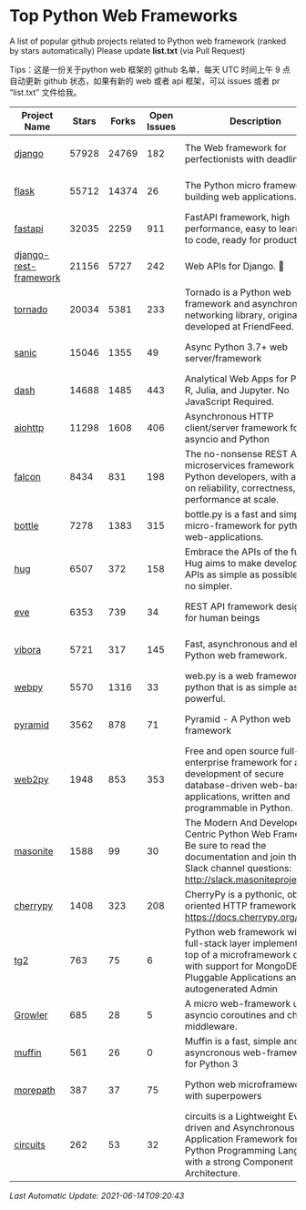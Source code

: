# Top Python Web Frameworks
A list of popular github projects related to Python web framework (ranked by stars automatically)
Please update **list.txt** (via Pull Request)

Tips：这是一份关于python web 框架的 github 名单，每天 UTC 时间上午 9 点自动更新 github 状态，如果有新的 web 或者 api 框架，可以 issues 或者 pr “list.txt” 文件给我。

| Project Name | Stars | Forks | Open Issues | Description | Last Commit |
| ------------ | ----- | ----- | ----------- | ----------- | ----------- |
| [django](https://github.com/django/django) | 57928 | 24769 | 182 | The Web framework for perfectionists with deadlines. | 2021-06-12 14:46:42 |
| [flask](https://github.com/pallets/flask) | 55712 | 14374 | 26 | The Python micro framework for building web applications. | 2021-06-02 02:09:24 |
| [fastapi](https://github.com/tiangolo/fastapi) | 32035 | 2259 | 911 | FastAPI framework, high performance, easy to learn, fast to code, ready for production | 2021-06-09 08:17:27 |
| [django-rest-framework](https://github.com/encode/django-rest-framework) | 21156 | 5727 | 242 | Web APIs for Django. 🎸 | 2021-06-07 09:30:23 |
| [tornado](https://github.com/tornadoweb/tornado) | 20034 | 5381 | 233 | Tornado is a Python web framework and asynchronous networking library, originally developed at FriendFeed. | 2021-05-30 15:33:14 |
| [sanic](https://github.com/sanic-org/sanic) | 15046 | 1355 | 49 | Async Python 3.7+ web server/framework | Build fast. Run fast. | 2021-06-09 09:05:56 |
| [dash](https://github.com/plotly/dash) | 14688 | 1485 | 443 | Analytical Web Apps for Python, R, Julia, and Jupyter. No JavaScript Required. | 2021-06-08 14:58:26 |
| [aiohttp](https://github.com/aio-libs/aiohttp) | 11298 | 1608 | 406 | Asynchronous HTTP client/server framework for asyncio and Python | 2021-06-12 19:29:48 |
| [falcon](https://github.com/falconry/falcon) | 8434 | 831 | 198 | The no-nonsense REST API and microservices framework for Python developers, with a focus on reliability, correctness, and performance at scale. | 2021-05-26 17:56:45 |
| [bottle](https://github.com/bottlepy/bottle) | 7278 | 1383 | 315 | bottle.py is a fast and simple micro-framework for python web-applications. | 2021-01-01 15:17:44 |
| [hug](https://github.com/hugapi/hug) | 6507 | 372 | 158 | Embrace the APIs of the future. Hug aims to make developing APIs as simple as possible, but no simpler. | 2020-08-10 05:07:26 |
| [eve](https://github.com/pyeve/eve) | 6353 | 739 | 34 | REST API framework designed for human beings | 2021-03-14 16:47:07 |
| [vibora](https://github.com/vibora-io/vibora) | 5721 | 317 | 145 | Fast, asynchronous and elegant Python web framework. | 2019-02-11 10:54:12 |
| [webpy](https://github.com/webpy/webpy) | 5570 | 1316 | 33 | web.py is a web framework for python that is as simple as it is powerful.  | 2021-03-03 00:03:19 |
| [pyramid](https://github.com/Pylons/pyramid) | 3562 | 878 | 71 | Pyramid - A Python web framework | 2021-03-15 06:21:30 |
| [web2py](https://github.com/web2py/web2py) | 1948 | 853 | 353 | Free and open source full-stack enterprise framework for agile development of secure database-driven web-based applications, written and programmable in Python. | 2021-06-06 17:24:04 |
| [masonite](https://github.com/MasoniteFramework/masonite) | 1588 | 99 | 30 | The Modern And Developer Centric Python Web Framework. Be sure to read the documentation and join the Slack channel questions: http://slack.masoniteproject.com | 2021-05-28 04:15:49 |
| [cherrypy](https://github.com/cherrypy/cherrypy) | 1408 | 323 | 208 | CherryPy is a pythonic, object-oriented HTTP framework.      https://docs.cherrypy.org/ | 2021-06-07 18:00:01 |
| [tg2](https://github.com/TurboGears/tg2) | 763 | 75 | 6 | Python web framework with full-stack layer implemented on top of a microframework core with support for MongoDB, Pluggable Applications and autogenerated Admin | 2021-05-26 09:26:31 |
| [Growler](https://github.com/pyGrowler/Growler) | 685 | 28 | 5 | A micro web-framework using asyncio coroutines and chained middleware. | 2020-03-08 07:51:41 |
| [muffin](https://github.com/klen/muffin) | 561 | 26 | 0 | Muffin is a fast, simple and asyncronous web-framework for Python 3 | 2021-06-01 09:56:48 |
| [morepath](https://github.com/morepath/morepath) | 387 | 37 | 75 | Python web microframework with superpowers | 2021-04-18 14:33:02 |
| [circuits](https://github.com/circuits/circuits) | 262 | 53 | 32 | circuits is a Lightweight Event driven and Asynchronous Application Framework for the Python Programming Language with a strong Component Architecture. | 2020-12-16 08:37:47 |

*Last Automatic Update: 2021-06-14T09:20:43*